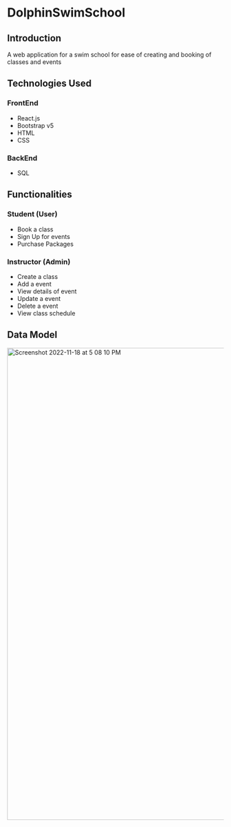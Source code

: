 # DolphinSwimSchool

## Introduction 
A web application for a swim school for ease of creating and booking of classes and events

## Technologies Used 

### FrontEnd
- React.js
- Bootstrap v5
- HTML
- CSS

### BackEnd
- SQL

## Functionalities

### Student (User)
- Book a class
- Sign Up for events 
- Purchase Packages

### Instructor (Admin)
- Create a class
- Add a event
- View details of event
- Update a event
- Delete a event
- View class schedule

## Data Model 
<img width="1097" alt="Screenshot 2022-11-18 at 5 08 10 PM" src="https://user-images.githubusercontent.com/77367030/202665243-218f4ecc-2ef1-4c48-8cdb-d3eff06873c7.png">




